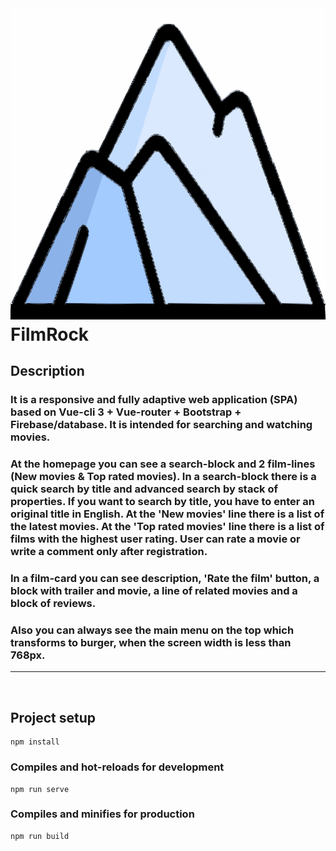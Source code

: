 # ![FR](/dist/favicons/favicon.svg) FilmRock

## Description

### **It is a responsive and fully adaptive web application (SPA) based on Vue-cli 3 + Vue-router + Bootstrap + Firebase/database. It is intended for searching and watching movies.**
### **At the homepage you can see a search-block and 2 film-lines (New movies & Top rated movies). In a search-block there is a quick search by title and advanced search by stack of properties. If you want to search by title, you have to enter an original title in English. At the 'New movies' line there is a list of the latest movies. At the 'Top rated movies' line there is a list of films with the highest user rating. User can rate a movie or write a comment only after registration.**
### **In a film-card you can see description, 'Rate the film' button, a block with trailer and movie, a line of related movies and a block of reviews.**
### **Also you can always see the main menu on the top which transforms to  burger, when the screen width is less than 768px.**

***
<br/>

## Project setup
```
npm install
```

### Compiles and hot-reloads for development
```
npm run serve
```

### Compiles and minifies for production
```
npm run build
```